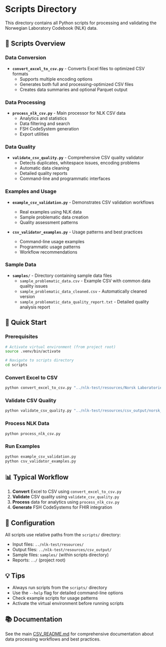 # Scripts Directory

This directory contains all Python scripts for processing and validating the Norwegian Laboratory Codebook (NLK) data.

## 📁 Scripts Overview

### Data Conversion

- **`convert_excel_to_csv.py`** - Converts Excel files to optimized CSV formats
  - Supports multiple encoding options
  - Generates both full and processing-optimized CSV files
  - Creates data summaries and optional Parquet output

### Data Processing

- **`process_nlk_csv.py`** - Main processor for NLK CSV data
  - Analytics and statistics
  - Data filtering and search
  - FSH CodeSystem generation
  - Export utilities

### Data Quality

- **`validate_csv_quality.py`** - Comprehensive CSV quality validator
  - Detects duplicates, whitespace issues, encoding problems
  - Automatic data cleaning
  - Detailed quality reports
  - Command-line and programmatic interfaces

### Examples and Usage

- **`example_csv_validation.py`** - Demonstrates CSV validation workflows
  - Real examples using NLK data
  - Sample problematic data creation
  - Quality assessment patterns

- **`csv_validator_examples.py`** - Usage patterns and best practices
  - Command-line usage examples
  - Programmatic usage patterns
  - Workflow recommendations

### Sample Data

- **`samples/`** - Directory containing sample data files
  - `sample_problematic_data.csv` - Example CSV with common data quality issues
  - `sample_problematic_data_cleaned.csv` - Automatically cleaned version
  - `sample_problematic_data_quality_report.txt` - Detailed quality analysis report

## 🚀 Quick Start

### Prerequisites

```bash
# Activate virtual environment (from project root)
source .venv/bin/activate

# Navigate to scripts directory
cd scripts
```

### Convert Excel to CSV

```bash
python convert_excel_to_csv.py "../nlk-test/resources/Norsk Laboratoriekodeverk 7280.77-clean.xlsx" "../nlk-test/resources/csv_output"
```

### Validate CSV Quality

```bash
python validate_csv_quality.py "../nlk-test/resources/csv_output/norsk_laboratoriekodeverk_7280.77-clean_full.csv" --clean
```

### Process NLK Data

```bash
python process_nlk_csv.py
```

### Run Examples

```bash
python example_csv_validation.py
python csv_validator_examples.py
```

## 📊 Typical Workflow

1. **Convert** Excel to CSV using `convert_excel_to_csv.py`
2. **Validate** CSV quality using `validate_csv_quality.py`  
3. **Process** data for analytics using `process_nlk_csv.py`
4. **Generate** FSH CodeSystems for FHIR integration

## 🔧 Configuration

All scripts use relative paths from the `scripts/` directory:

- Input files: `../nlk-test/resources/`
- Output files: `../nlk-test/resources/csv_output/`
- Sample files: `samples/` (within scripts directory)
- Reports: `../` (project root)

## 💡 Tips

- Always run scripts from the `scripts/` directory
- Use the `--help` flag for detailed command-line options
- Check example scripts for usage patterns
- Activate the virtual environment before running scripts

## 📚 Documentation

See the main [CSV_README.md](../CSV_README.md) for comprehensive documentation about data processing workflows and best practices.
